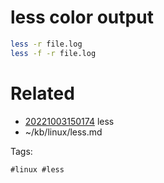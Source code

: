 # less color output
```bash
less -r file.log
less -f -r file.log
```

# Related

- [20221003150174](/zet/20221003150174/README.md) less
- ~/kb/linux/less.md

Tags:

    #linux #less 
